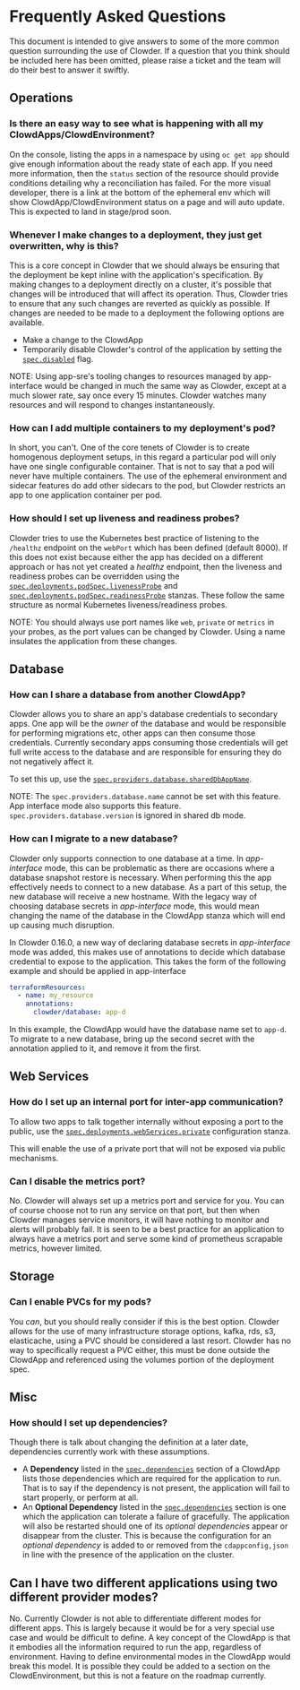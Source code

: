 # Frequently Asked Questions

This document is intended to give answers to some of the more common question surrounding the use of
Clowder. If a question that you think should be included here has been omitted, please raise a
ticket and the team will do their best to answer it swiftly.

## Operations

### Is there an easy way to see what is happening with all my ClowdApps/ClowdEnvironment?

On the console, listing the apps in a namespace by using ``oc get app`` should give enough
information about the ready state of each app. If you need more information, then the ``status``
section of the resource should provide conditions detailing why a reconciliation has failed. For the
more visual developer, there is a link at the bottom of the ephemeral env which will show
ClowdApp/ClowdEnvironment status on a page and will auto update. This is expected to land in
stage/prod soon.

### Whenever I make changes to a deployment, they just get overwritten, why is this?

This is a core concept in Clowder that we should always be ensuring that the deployment be kept
inline with the application's specification. By making changes to a deployment directly on a
cluster, it's possible that changes will be introduced that will affect its operation. Thus, Clowder
tries to ensure that any such changes are reverted as quickly as possible. If changes are needed to
be made to a deployment the following options are available.

* Make a change to the ClowdApp
* Temporarily disable Clowder's control of the application by setting the [`spec.disabled`](https://redhatinsights.github.io/clowder/clowder/dev/api_reference.html#k8s-api-github-com-redhatinsights-clowder-apis-cloud-redhat-com-v1alpha1-clowdapp) flag.

NOTE: Using app-sre's tooling changes to resources managed by app-interface would be changed in much
the same way as Clowder, except at a much slower rate, say once every 15 minutes. Clowder watches
many resources and will respond to changes instantaneously.

### How can I add multiple containers to my deployment's pod?

In short, you can't. One of the core tenets of Clowder is to create homogenous deployment setups, in
this regard a particular pod will only have one single configurable container. That is not to say
that a pod will never have multiple containers. The use of the ephemeral environment and sidecar
features do add other sidecars to the pod, but Clowder restricts an app to one application container
per pod.

### How should I set up liveness and readiness probes?

Clowder tries to use the Kubernetes best practice of listening to the ``/healthz`` endpoint on the
``webPort`` which has been defined (default 8000). If this does not exist because either the app has
decided on a different approach or has not yet created a _healthz_ endpoint, then the liveness and
readiness probes can be overridden using the
[`spec.deployments.podSpec.livenessProbe`](https://redhatinsights.github.io/clowder/clowder/dev/api_reference.html#k8s-api-github-com-redhatinsights-clowder-apis-cloud-redhat-com-v1alpha1-podspec)
and
[`spec.deployments.podSpec.readinessProbe`](https://redhatinsights.github.io/clowder/clowder/dev/api_reference.html#k8s-api-github-com-redhatinsights-clowder-apis-cloud-redhat-com-v1alpha1-podspec)
stanzas. These follow the same structure as normal Kubernetes liveness/readiness probes.

NOTE: You should always use port names like `web`, `private` or `metrics` in your probes, as the
port values can be changed by Clowder. Using a name insulates the application from these changes.

## Database

### How can I share a database from another ClowdApp?

Clowder allows you to share an app's database credentials to secondary apps. One app will be the
_owner_ of the database and would be responsible for performing migrations etc, other apps can then
consume those credentials. Currently secondary apps consuming those credentials will get full write
access to the database and are responsible for ensuring they do not negatively affect it.

To set this up, use the [`spec.providers.database.sharedDbAppName`](https://redhatinsights.github.io/clowder/clowder/dev/api_reference.html#k8s-api-github-com-redhatinsights-clowder-apis-cloud-redhat-com-v1alpha1-databasespec).

NOTE: The `spec.providers.database.name` cannot be set with this feature. App interface mode also
supports this feature. `spec.providers.database.version` is ignored in shared db mode.

### How can I migrate to a new database?

Clowder only supports connection to one database at a time. In *app-interface* mode, this can be
problematic as there are occasions where a database snapshot restore is necessary. When performing
this the app effectively needs to connect to a new database. As a part of this setup, the new
database will receive a new hostname. With the legacy way of choosing database secrets in
*app-interface* mode, this would mean changing the name of the database in the ClowdApp stanza
which will end up causing much disruption. 

In Clowder 0.16.0, a new way of declaring database secrets in *app-interface* mode was added, this
makes use of annotations to decide which database credential to expose to the application. This
takes the form of the following example and should be applied in app-interface

```yaml
terraformResources:
  - name: my_resource
    annotations:
      clowder/database: app-d
```

In this example, the ClowdApp would have the database name set to ``app-d``. To migrate to a new
database, bring up the second secret with the annotation applied to it, and remove it from the
first.


## Web Services

### How do I set up an internal port for inter-app communication?

To allow two apps to talk together internally without exposing a port to the public, use the
[`spec.deployments.webServices.private`](https://redhatinsights.github.io/clowder/clowder/dev/api_reference.html#k8s-api-github-com-redhatinsights-clowder-apis-cloud-redhat-com-v1alpha1-privatewebservice)
configuration stanza.

This will enable the use of a private port that will not be exposed via public mechanisms.

### Can I disable the metrics port?

No. Clowder will always set up a metrics port and service for you. You can of course choose not to
run any service on that port, but then when Clowder manages service monitors, it will have nothing
to monitor and alerts will probably fail. It is seen to be a best practice for an application to
always have a metrics port and serve some kind of prometheus scrapable metrics, however limited.

## Storage

### Can I enable PVCs for my pods?

You _can_, but you should really consider if this is the best option. Clowder allows for the use of
many infrastructure storage options, kafka, rds, s3, elasticache, using a PVC should be considered a
last resort. Clowder has no way to specifically request a PVC either, this must be done outside the
ClowdApp and referenced using the volumes portion of the deployment spec.

## Misc

### How should I set up dependencies?

Though there is talk about changing the definition at a later date, dependencies currently work with
these assumptions.

* A **Dependency** listed in the
[`spec.dependencies`](https://redhatinsights.github.io/clowder/clowder/dev/api_reference.html#k8s-api-github-com-redhatinsights-clowder-apis-cloud-redhat-com-v1alpha1-podspec)
section of a ClowdApp lists those dependencies which are required for the application to run. That
is to say if the dependency is not present, the application will fail to start properly, or perform
at all.
* An **Optional Dependency** listed in the
[`spec.dependencies`](https://redhatinsights.github.io/clowder/clowder/dev/api_reference.html#k8s-api-github-com-redhatinsights-clowder-apis-cloud-redhat-com-v1alpha1-podspec)
section is one which the application can tolerate a failure of gracefully. The application will also
be restarted should one of its _optional dependencies_ appear or disappear from the cluster. This is
because the configuration for an _optional dependency_ is added to or removed from the
``cdappconfig,json`` in line with the presence of the application on the cluster.

## Can I have two different applications using two different provider modes?

No. Currently Clowder is not able to differentiate different modes for different apps. This is
largely because it would be for a very special use case and would be difficult to define. A key
concept of the ClowdApp is that it embodies all the information required to run the app, regardless
of environment. Having to define environmental modes in the ClowdApp would break this model. It is
possible they could be added to a section on the ClowdEnvironment, but this is not a feature on the
roadmap currently.
